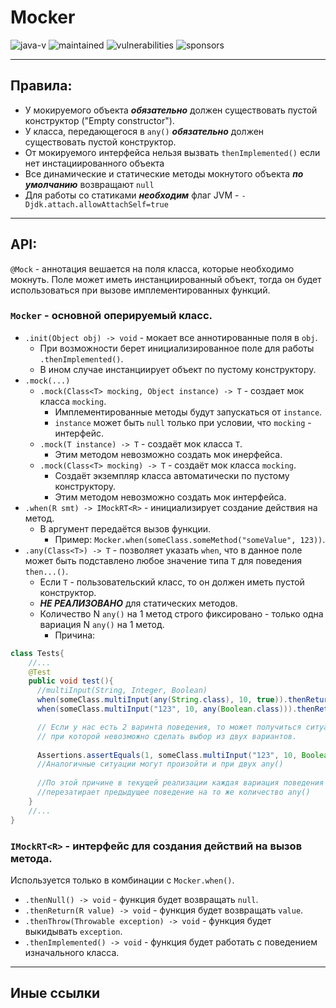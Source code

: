 # Mocker
![java-v](https://img.shields.io/badge/java-11-orange?style=flat-square&logo=oracle)
![maintained](https://img.shields.io/maintenance/yes/2023?style=flat-square)
![vulnerabilities](https://img.shields.io/snyk/vulnerabilities/github/anast3t/SimpleMockFramework?style=flat-square)
![sponsors](https://img.shields.io/github/sponsors/anast3t?color=red&style=flat-square)

---
## Правила:
* У мокируемого объекта **_обязательно_** должен существовать пустой конструктор ("Empty constructor").
* У класса, передающегося в `any()` **_обязательно_** должен существовать пустой конструктор.
* От мокируемого интерфейса нельзя вызвать `thenImplemented()` если нет инстациированного объекта
* Все динамические и статические методы мокнутого объекта **_по умолчанию_** возвращают `null`
* Для работы со статиками **_необходим_** флаг JVM - `-Djdk.attach.allowAttachSelf=true`
---
## API:
`@Mock` - аннотация вешается на поля класса, которые необходимо мокнуть.
Поле может иметь инстанциированный объект, тогда он будет использоваться
при вызове имплементированных функций.

### `Mocker` - основной оперируемый класс.
* `.init(Object obj) -> void` - мокает все аннотированные поля в `obj`.
  * При возможности берет инициализированное поле для работы `.thenImplemented()`.
  * В ином случае инстанциирует объект по пустому конструктору.
* `.mock(...)`
  * `.mock(Class<T> mocking, Object instance) -> T` - создает мок класса `mocking`.
    * Имплементированные методы будут запускаться от `instance`.
    * `instance` может быть `null` только при условии, что `mocking` - интерфейс.
  * `.mock(T instance) -> T` - создаёт мок класса `T`.
    * Этим методом невозможно создать мок инерфейса.
  * `.mock(Class<T> mocking) -> T` - создаёт мок класса `mocking`.
    * Создаёт экземпляр класса автоматически по пустому конструктору.
    * Этим методом невозможно создать мок интерфейса.
* `.when(R smt) -> IMockRT<R>` - инициализирует создание действия на метод.
  * В аргумент передаётся вызов функции.
    * Пример: `Mocker.when(someClass.someMethod("someValue", 123))`.
* `.any(Class<T>) -> T` - позволяет указать `when`, что в данное поле может быть подставлено любое значение типа `T`
для поведения `then...()`.
  * Если `T` - пользовательский класс, то он должен иметь пустой конструктор.
  * **_НЕ РЕАЛИЗОВАНО_** для статических методов.
  * Количество N `any()` на 1 метод строго фиксировано - только одна вариация N `any()` на 1 метод.
    * Причина:
```java 
class Tests{
    //...
    @Test
    public void test(){
      //multiInput(String, Integer, Boolean)
      when(someClass.multiInput(any(String.class), 10, true)).thenReturn(1);
      when(someClass.multiInput("123", 10, any(Boolean.class))).thenReturn(2);

      // Если у нас есть 2 варинта поведения, то может получиться ситуация,
      // при которой невозможно сделать выбор из двух вариантов.
      
      Assertions.assertEquals(1, someClass.multiInput("123", 10, Boolean.TRUE));
      //Аналогичные ситуации могут произойти и при двух any()
      
      //По этой причине в текущей реализации каждая вариация поведения с некоторым количеством any()
      //перезатирает предыдущее поведение на то же количество any()
    }
    //...
}
```
### `IMockRT<R>` - интерфейс для создания действий на вызов метода.
Используется только в комбинации с `Mocker.when()`.
* `.thenNull() -> void` - функция будет возвращать `null`.
* `.thenReturn(R value) -> void` - функция будет возвращать `value`.
* `.thenThrow(Throwable exception) -> void` - функция будет выкидывать `exception`. 
* `.thenImplemented() -> void` - функция будет работать с поведением изначального класса.

---
## Иные ссылки

